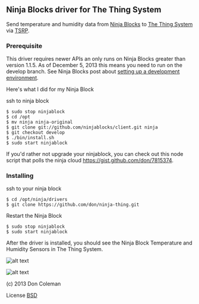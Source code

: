 ## Ninja Blocks driver for The Thing System

Send temperature and humidity data from [Ninja Blocks](http://ninjablocks.com/pages/home) to [The Thing System](http://thethingsystem.com/) via [TSRP](http://thethingsystem.com/dev/Thing-Sensor-Reporting-Protocol.html).

### Prerequisite

This driver requires newer APIs an only runs on Ninja Blocks greater than version 1.1.5. As of December 5, 2013 this means you need to run on the develop branch. See Ninja Blocks post about [setting up a development environment](http://ninjablocks.com/blogs/how-to/7195176-hack-like-a-ninja-blocks-developer).

Here's what I did for my Ninja Block

ssh to ninja block

    $ sudo stop ninjablock
    $ cd /opt
    $ mv ninja ninja-original
    $ git clone git://github.com/ninjablocks/client.git ninja
    $ git checkout develop
    $ ./bin/install.sh
    $ sudo start ninjablock

If you'd rather not upgrade your ninjablock, you can check out this node script that polls the ninja cloud https://gist.github.com/don/7815374.
 
### Installing

ssh to your ninja block

    $ cd /opt/ninja/drivers
    $ git clone https://github.com/don/ninja-thing.git
    
Restart the Ninja Block

    $ sudo stop ninjablock
    $ sudo start ninjablock

After the driver is installed, you should see the Ninja Block Temperature and Humidity Sensors in The Thing System.

![alt text](https://github.com/don/ninja-thing/raw/master/ninjablock.png "Ninja Blocks")

![alt text](https://github.com/don/ninja-thing/raw/master/thethingsystem.png "The Thing System")

(c) 2013 Don Coleman

License [BSD](LICENSE.txt)


